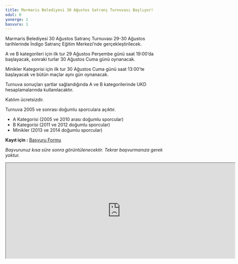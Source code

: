 ```yaml
---
title: Marmaris Belediyesi 30 Ağustos Satranç Turnuvası Başlıyor!
odul: 0
yonerge: 1
basvuru: 1
---
```


Marmaris Belediyesi 30 Ağustos Satranç Turnuvası 29-30 Ağustos tarihlerinde İndigo Satranç Eğitim Merkezi’nde gerçekleştirilecek.

A ve B kategorileri için ilk tur 29 Ağustos Perşembe günü saat 19:00’da başlayacak, sonraki turlar 30 Ağustos Cuma günü oynanacak.

Minikler Kategorisi için ilk tur 30 Ağustos Cuma günü saat 13:00’te başlayacak ve bütün maçlar aynı gün oynanacak.

Turnuva sonuçları şartlar sağlandığında A ve B kategorilerinde UKD hesaplamalarında kullanılacaktır. 

Katılım ücretsizdir.

Turnuva 2005 ve sonrası doğumlu sporculara açıktır.

* A Kategorisi (2005 ve 2010 arası doğumlu sporcular)
* B Kategorisi (2011 ve 2012 doğumlu sporcular)
* Minikler (2013 ve 2014 doğumlu sporcular)

**Kayıt için :** <a href="https://forms.gle/SZjF4fhd8CfN37iX9" target="_blank">Başvuru Formu</a>

_Başvurunuz kısa süre sonra görüntülenecektir. Tekrar başvurmanıza gerek yoktur._
<iframe src="https://docs.google.com/spreadsheets/d/e/2PACX-1vQAOcu8ybCq8ojX4oYDnqlECGzNfG-W1fwXuwjukGT3-oGVu9JMHimAmfCS-xJijD9CHHEiFba5xm48/pubhtml?widget=true&amp;headers=false" width="720" height="300"></iframe>
